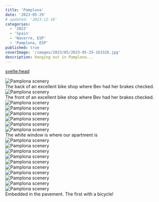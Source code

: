 ```yaml
---
title: 'Pamplona'
date: '2023-05-29'
# updated: '2023-12-16'
categories:
  - '2023'
  - 'Spain'
  - 'Navarre, ESP'
  - 'Pamplona, ESP'
published: true
coverImage: '/images/2023/05/2023-05-25-163326.jpg'
description: Hanging out in Pamplona...
---
```


<svelte:head>

<title>
Pamplona
</title>
</svelte:head>

<script>
    import Img from '$lib/components/Img.svelte' 
    import DayCardHGroup from '$lib/components/DayCardHGroup.svelte' 
    import FormattedDate from '$lib/components/FormattedDate.svelte'
</script>

<section class="card">   
    <img alt="Pamplona scenery" src="/images/2023/05/2023-05-28-171303.jpg" />  
    <div class="caption">The back of an excellent bike shop where Bev had her brakes checked.</div>
</section>
<section class="card">   
    <img alt="Pamplona scenery" src="/images/2023/05/phone/20230527_2051.jpg" />  
    <div class="caption">The front of an excellent bike shop where Bev had her brakes checked.</div>
</section>
<section class="card">   
    <img alt="Pamplona scenery" src="/images/2023/05/2023-05-25-150646.jpg" />     
</section>
<section class="card">   
    <img alt="Pamplona scenery" src="/images/2023/05/2023-05-25-163202.jpg" />     
</section>
<section class="card">   
    <img alt="Pamplona scenery" src="/images/2023/05/2023-05-25-172747.jpg" />     
</section>
<section class="card">   
    <img alt="Pamplona scenery" src="/images/2023/05/2023-05-25-171538.jpg" />     
</section>
<section class="card">   
    <img alt="Pamplona scenery" src="/images/2023/05/2023-05-25-163326.jpg" />  
</section>
<section class="card">   
    <img alt="Pamplona scenery" src="/images/2023/05/2023-05-25-174523.jpg" /> 
    <div class="caption">The white window is where our apartment is</div> 
</section>
<section class="card">   
    <img alt="Pamplona scenery" src="/images/2023/05/2023-05-27-194907.jpg" /> 
</section>
<section class="card">   
    <img alt="Pamplona scenery" src="/images/2023/05/2023-05-28-145054.jpg" /> 
</section>
<section class="card">   
    <img alt="Pamplona scenery" src="/images/2023/05/2023-05-28-144722.jpg" /> 
</section>
<section class="card">   
    <img alt="Pamplona scenery" src="/images/2023/05/2023-05-28-155633.jpg" /> 
</section>
<section class="card">   
    <img alt="Pamplona scenery" src="/images/2023/05/2023-05-28-165657.jpg" /> 
</section>
<section class="card">   
    <img alt="Pamplona scenery" src="/images/2023/05/2023-05-28-170807.jpg" /> 
</section>
<section class="card">   
    <img alt="Pamplona scenery" src="/images/2023/05/2023-05-29-141235.jpg" /> 
</section>
<section class="card">   
    <img alt="Pamplona scenery" src="/images/2023/05/2023-05-29-142943.jpg" /> 
</section>
<section class="card">   
    <img alt="Pamplona scenery" src="/images/2023/05/2023-05-29-143907.jpg" /> 
</section>
<section class="card">   
    <img alt="Pamplona scenery" src="/images/2023/05/2023-05-29-140554.jpg" /> 
    <div class="caption">Embedded in the pavement. The first with a bicycle!</div>
</section>
